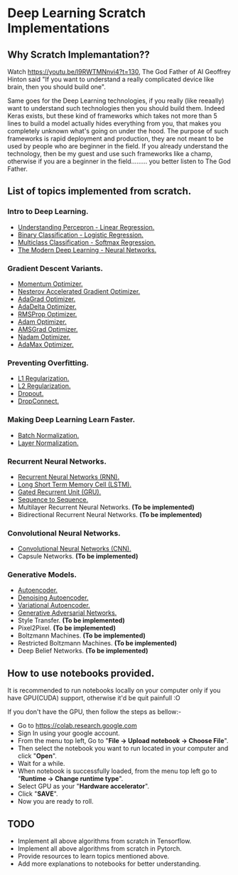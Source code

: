 # Deep Learning Scratch Implementations

## Why Scratch Implemantation??

Watch https://youtu.be/l9RWTMNnvi4?t=130,
The God Father of AI Geoffrey Hinton said "If you want to understand a really complicated device like brain, then you should build one".

Same goes for the Deep Learning technologies, if you really (like reeaally) want to understand such technologies then you should build them. Indeed Keras exists, but these kind of frameworks which takes not more than 5 lines to build a model actually hides everything from you, that makes you completely unknown what's going on under the hood. The purpose of such frameworks is rapid deployment and production, they are not meant to be used by people who are beginner in the field. If you already understand the technology, then be my guest and use such frameworks like a champ, otherwise if you are a beginner in the field......... you better listen to The God Father.

## List of topics implemented from scratch.

### Intro to Deep Learning.
- [Understanding Percepron - Linear Regression.](01.%20Intro%20To%20Deep%20Learning/01.%20Linear_Regression_MXNet_(From_Scratch).ipynb)
- [Binary Classification - Logistic Regression.](01.%20Intro%20To%20Deep%20Learning/02.%20Logistic_Regression_MXNet_(From_Scratch).ipynb)
- [Multiclass Classification - Softmax Regression.](01.%20Intro%20To%20Deep%20Learning/03.%20Multiclass_Softmax_Classification_MXNet_(From_Scratch).ipynb)
- [The Modern Deep Learning - Neural Networks.](01.%20Intro%20To%20Deep%20Learning/04.%20Multilayer_Neural_Networks_MXNet_(From_Scratch).ipynb)

### Gradient Descent Variants. 
- [Momentum Optimizer.](02.%20Gradient%20Descent%20Variants/01.%20Momentum_Optimizer_MXNet_(From_Scratch).ipynb)
- [Nesterov Accelerated Gradient Optimizer.](02.%20Gradient%20Descent%20Variants/02.%20Nesterov_Accelerated_Gradient_Optimizer.ipynb)
- [AdaGrad Optimizer.](02.%20Gradient%20Descent%20Variants/03.%20AdaGrad_Optimizer_MXNet_(From_Scratch).ipynb)
- [AdaDelta Optimizer.](02.%20Gradient%20Descent%20Variants/04.%20AdaDelta_Optimizer_MXNet_(From_Scratch).ipynb)
- [RMSProp Optimizer.](02.%20Gradient%20Descent%20Variants/05.%20RMSProp_Optimizer_MXNet_(From_scratch).ipynb)
- [Adam Optimizer.](02.%20Gradient%20Descent%20Variants/06.%20Adam_Optimizer_MXNet_(From_Scratch).ipynb)
- [AMSGrad Optimizer.](02.%20Gradient%20Descent%20Variants/07.%20AMSGrad_Optimizer_MXNet_(From_Scratch).ipynb)
- [Nadam Optimizer.](02.%20Gradient%20Descent%20Variants/08.%20Nadam_Optimizer_MXNet_(From_Scratch).ipynb)
- [AdaMax Optimizer.](02.%20Gradient%20Descent%20Variants/09.%20AdaMax_Optimizer_MXNet_(From_Scratch).ipynb)

### Preventing Overfitting.
- [L1 Regularization.](03.%20Preventing%20Overfitting/01.%20Regularization_MXNet_(From_scratch).ipynb)
- [L2 Regularization.](03.%20Preventing%20Overfitting/01.%20Regularization_MXNet_(From_scratch).ipynb)
- [Dropout.](03.%20Preventing%20Overfitting/02.%20Dropout_MXNet_(From_Scratch).ipynb)
- [DropConnect.](03.%20Preventing%20Overfitting/03.%20DropConnect_MXNet_(From_Scratch).ipynb)

### Making Deep Learning Learn Faster.
- [Batch Normalization.](04.%20Making%20Deep%20Learing%20Learn%20Faster/01.%20Batch_Normalization_MXNet_(From_Scratch).ipynb)
- [Layer Normalization.](04.%20Making%20Deep%20Learing%20Learn%20Faster/02.%20Layer_Normalization_MXNet_(From_Scratch).ipynb)

### Recurrent Neural Networks. 
- [Recurrent Neural Networks (RNN).](05.%20Recurrent%20Neural%20Networks/01.%20Recurrent_Neural_Networks_MXNet_(From_Scratch)_original.ipynb)
- [Long Short Term Memory Cell (LSTM).](05.%20Recurrent%20Neural%20Networks/02.%20Long_Short_Term_Memory_MXNet_(From_Scratch).ipynb)
- [Gated Recurrent Unit (GRU).](05.%20Recurrent%20Neural%20Networks/03.%20Gated_Recurrent_Unit_MXNet_(From_Scratch).ipynb)
- [Sequence to Sequence.](05.%20Recurrent%20Neural%20Networks/04.%20Sequence_to_Sequence_MXNet_(From_Scratch).ipynb)
- Multilayer Recurrent Neural Networks. __(To be implemented)__
- Bidirectional Recurrent Neural Networks. __(To be implemented)__

### Convolutional Neural Networks.
- [Convolutional Neural Networks (CNN).](06.%20Convolutional%20Neural%20Networks/01.%20Convolutional_Neural_Networks_MXNet_(From_Scratch).ipynb)
- Capsule Networks. __(To be implemented)__

### Generative Models.
- [Autoencoder.](07.%20Generative%20models/01.%20Autoencoder_MXNet_(From_Scratch).ipynb)
- [Denoising Autoencoder.](07.%20Generative%20models/02.%20Denoising_Autoencoder_MXNet_(From_Scratch).ipynb)
- [Variational Autoencoder.](07.%20Generative%20models/03.%20Variational_Autoencoder.ipynb)
- [Generative Adversarial Networks.](07.%20Generative%20models/04.%20Generative_Adversarial_Networks_MXNet_(From_Scratch).ipynb)
- Style Transfer. __(To be implemented)__
- Pixel2Pixel. __(To be implemented)__
- Boltzmann Machines. __(To be implemented)__
- Restricted Boltzmann Machines. __(To be implemented)__
- Deep Belief Networks. __(To be implemented)__


## How to use notebooks provided.
It is recommended to run notebooks locally on your computer only if you have GPU(CUDA) support, otherwise it'd be quit painfull :O

If you don't have the GPU, then follow the steps as bellow:-

- Go to https://colab.research.google.com
- Sign In using your google account.
- From the menu top left, Go to "__File -> Upload notebook -> Choose File__".
- Then select the notebook you want to run located in your computer and click "__Open__".
- Wait for a while.
- When notebook is successfully loaded, from the menu top left go to "__Runtime -> Change runtime type__".
- Select GPU as your "__Hardware accelerator__".
- Click "__SAVE__".
- Now you are ready to roll.


## TODO

- Implement all above algorithms from scratch in Tensorflow.
- Implement all above algorithms from scratch in Pytorch.
- Provide resources to learn topics mentioned above.
- Add more explanations to notebooks for better understanding.
